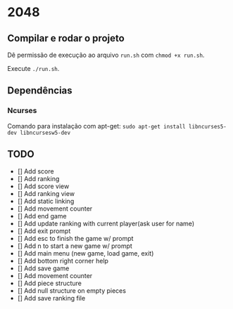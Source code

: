 # 2048

## Compilar e rodar o projeto
Dê permissão de execução ao arquivo `run.sh` com `chmod +x run.sh`.

Execute `./run.sh`.

## Dependências

### Ncurses
Comando para instalação com apt-get: `sudo apt-get install libncurses5-dev libncursesw5-dev`

## TODO
- [] Add score
- [] Add ranking
- [] Add score view
- [] Add ranking view
- [] Add static linking
- [] Add movement counter
- [] Add end game
- [] Add update ranking with current player(ask user for name)
- [] Add exit prompt
- [] Add esc to finish the game w/ prompt
- [] Add n to start a new game w/ prompt
- [] Add main menu (new game, load game, exit)
- [] Add bottom right corner help
- [] Add save game
- [] Add movement counter
- [] Add piece structure
- [] Add null structure on empty pieces
- [] Add save ranking file
